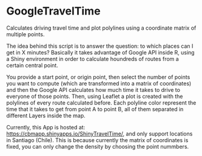# GoogleTravelTime
Calculates driving travel time and plot polylines using a coordinate matrix of multiple points.

The idea behind this script is to answer the question: to which places can I get in X minutes?
Basically it takes advantage of Google API inside R, using a Shiny environment in order to calculate houndreds of routes from a certain central point.

You provide a start point, or origin point, then select the number of points you want to compute (which are transformed into a matrix of coordinates) and then the Google API calculates how much time it takes to drive to everyone of those points. Then, using Leaflet a plot is created with the polylines of every route calculated before. Each polyline color represent the time that it takes to get from point A to point B, all of them separated in different Layers inside the map.

Currently, this App is hosted at: https://cbmapp.shinyapps.io/ShinyTravelTime/, and only support locations in Santiago (Chile). This is because currently the matrix of coordinates is fixed, you can only change the density by choosing the point nummbers.
